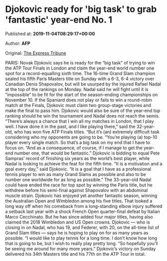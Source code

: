 
# Djokovic ready for 'big task' to grab 'fantastic' year-end No. 1

Published at: **2019-11-04T08:29:17+00:00**

Author: **AFP**

Original: [The Express Tribune](https://tribune.com.pk/story/2093235/7-djokovic-ready-big-task-grab-fantastic-year-end-no-1/)

PARIS: Novak Djokovic says he is ready for the “big task” of trying to win the ATP Tour Finals in London and claim the year-end world number one spot for a record-equalling sixth time.
The 16-time Grand Slam champion sealed his fifth Paris Masters title on Sunday with a 6-3, 6-4 victory over Canadian Denis Shapovalov, but will be usurped by the injured Rafael Nadal at the top of the rankings on Monday.
Nadal said he will fight until it is “impossible” to be fit for the start of the season-ending championships on November 10.
If the Spaniard does not play or fails to win a round-robin match at the Finals, Djokovic must claim two group-stage victories and make the final to pass him.
Djokovic would also be sure of the year-end top ranking should he win the tournament and Nadal does not reach the semis.
“There’s always a chance that I win all my matches in London, that I play well. I have done it in the past, and I like playing there,” said the 32-year-old, who has won five ATP Finals titles.
“But it’s (an) extremely difficult task considering who my opponents are going to be.
“You’re playing (a) top-10 player every single match. So that’s a big task on my end that I have to focus on.
“And as a consequence, of course, if I manage to get the year-end number one, that would be fantastic.”
Djokovic is bidding to equal Pete Sampras’ record of finishing six years as the world’s best player, while Nadal is looking to achieve the feat for the fifth time.
“It is a motivation and a goal every day,” said Djokovic. “It is a goal that I have as a professional tennis player to win as many Grand Slams as possible and also to be number one worldwide for as long as possible.”
The 33-year-old Nadal could have ended the race for top spot by winning the Paris title, but he withdrew before his semi-final against Shapovalov with an abdominal muscle strain.
Djokovic has enjoyed yet another fantastic season, winning the Australian Open and Wimbledon among his five titles.
That looked a long way off when his comeback from a long-standing elbow injury suffered a setback last year with a shock French Open quarter-final defeat by Italian Marco Cecchinato.
But he has since added four major titles, having also claimed the 2018 Wimbledon and US Open crowns.
Djokovic — who is closing in on Nadal, who has 19, and Federer, with 20, on the all-time list of Grand Slam titles — says he is hoping to play on for as many years as possible.
“I would like to play tennis for a long time. I don’t know how long that is going to be, but I wish to really play pretty long.
“So hopefully you’ll be seeing me around for many more years.”
Djokovic’s victory on Sunday delivered his 34th Masters title and his 77th on the ATP Tour in total.
